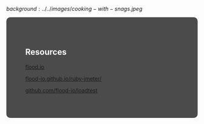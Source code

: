 $background:../../images/cooking-with-snags.jpeg$

<div style="border-radius: 10px;background-color: rgba(0, 0, 0, 0.7); color: #fff; padding: 50px;">

## Resources

[flood.io](https://flood.io)

[flood-io.github.io/ruby-jmeter/](http://flood-io.github.io/ruby-jmeter/)

[github.com/flood-io/loadtest](https://github.com/flood-io/loadtest)
